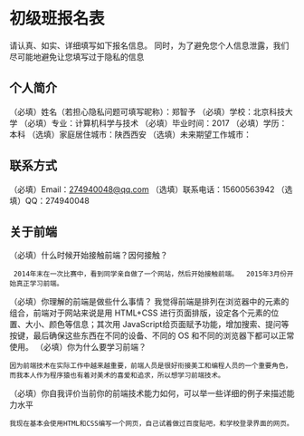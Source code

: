 # 初级班报名表

请认真、如实、详细填写如下报名信息。
同时，为了避免您个人信息泄露，我们尽可能地避免让您填写过于隐私的信息

## 个人简介

（必填）姓名（若担心隐私问题可填写昵称）：郑智予
（必填）学校：北京科技大学
（必填）专业：计算机科学与技术
（必填）毕业时间：2017
（必填）学历：本科
（选填）家庭居住城市：陕西西安
（选填）未来期望工作城市：

## 联系方式

（必填）Email：274940048@qq.com
（选填）联系电话：15600563942
（选填）QQ：274940048

## 关于前端

（必填）什么时候开始接触前端？因何接触？
    
     2014年末在一次比赛中，看到同学亲自做了一个网站，然后开始接触前端。  2015年3月份开始真正学习前端。
（必填）你理解的前端是做些什么事情？
我觉得前端是排列在浏览器中的元素的组合，前端对于网站来说是用 HTML+CSS 进行页面排版，设定各个元素的位置、大小、颜色等信息；其次用 JavaScript给页面赋予功能，增加搜索、提问等按键，最后确保这些东西在不同的设备、不同的 OS 和不同的浏览器下都可以正常使用。
（必填）你为什么要学习前端？

    因为前端技术在实际工作中越来越重要，前端人员是很好衔接美工和编程人员的一个重要角色，而我本人作为程序猿也有着对美术的喜爱和追求，所以想学习前端技术。

（必填）你自我评价当前你的前端技术能力如何，可以举一些详细的例子来描述能力水平

    我现在基本会使用HTML和CSS编写一个网页，自己试着做过百度贴吧，和学校登录界面的网页。
